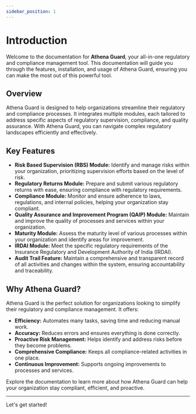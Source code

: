 ```yaml
---
sidebar_position: 1
---
```


# Introduction

Welcome to the documentation for **Athena Guard**, your all-in-one regulatory and compliance management tool. This documentation will guide you through the features, installation, and usage of Athena Guard, ensuring you can make the most out of this powerful tool.

## Overview

Athena Guard is designed to help organizations streamline their regulatory and compliance processes. It integrates multiple modules, each tailored to address specific aspects of regulatory supervision, compliance, and quality assurance. With Athena Guard, you can navigate complex regulatory landscapes efficiently and effectively.

## Key Features

- **Risk Based Supervision (RBS) Module:** Identify and manage risks within your organization, prioritizing supervision efforts based on the level of risk.
- **Regulatory Returns Module:** Prepare and submit various regulatory returns with ease, ensuring compliance with regulatory requirements.
- **Compliance Module:** Monitor and ensure adherence to laws, regulations, and internal policies, helping your organization stay compliant.
- **Quality Assurance and Improvement Program (QAIP) Module:** Maintain and improve the quality of processes and services within your organization.
- **Maturity Module:** Assess the maturity level of various processes within your organization and identify areas for improvement.
- **IRDAI Module:** Meet the specific regulatory requirements of the Insurance Regulatory and Development Authority of India (IRDAI).
- **Audit Trail Feature:** Maintain a comprehensive and transparent record of all activities and changes within the system, ensuring accountability and traceability.

## Why Athena Guard?

Athena Guard is the perfect solution for organizations looking to simplify their regulatory and compliance management. It offers:

- **Efficiency:** Automates many tasks, saving time and reducing manual work.
- **Accuracy:** Reduces errors and ensures everything is done correctly.
- **Proactive Risk Management:** Helps identify and address risks before they become problems.
- **Comprehensive Compliance:** Keeps all compliance-related activities in one place.
- **Continuous Improvement:** Supports ongoing improvements to processes and services.

Explore the documentation to learn more about how Athena Guard can help your organization stay compliant, efficient, and proactive.

---

Let's get started!

